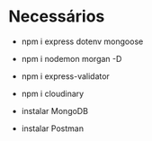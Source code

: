 # Necessários
- npm i express dotenv mongoose
- npm i nodemon morgan -D
- npm i express-validator
- npm i cloudinary

- instalar MongoDB
- instalar Postman
